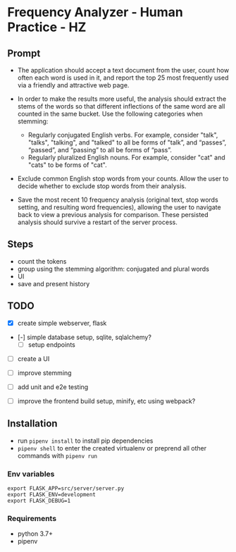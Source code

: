 # Frequency Analyzer - Human Practice - HZ

## Prompt
- The application should accept a text document from the user, count how often each word is used in it, and report the top 25 most frequently used via a friendly and attractive web page.
- In order to make the results more useful, the analysis should extract the stems of the words so that different inflections of the same word are all counted in the same bucket. Use the following categories when stemming:
  - Regularly conjugated English verbs. For example, consider "talk", "talks", "talking", and "talked" to all be forms of "talk”, and “passes”, “passed”, and “passing” to all be forms of “pass”.
  - Regularly pluralized English nouns. For example, consider "cat" and "cats" to be forms of "cat".

- Exclude common English stop words from your counts. Allow the user to decide whether to exclude stop words from their analysis.
- Save the most recent 10 frequency analysis (original text, stop words setting, and resulting word frequencies), allowing the user to navigate back to view a previous analysis for comparison.
These persisted analysis should survive a restart of the server process.


## Steps
- count the tokens
- group using the stemming algorithm: conjugated and plural words
- UI
- save and present history

## TODO
- [x] create simple webserver, flask
- [-] simple database setup, sqlite, sqlalchemy?
  - [ ] setup endpoints
- [ ] create a UI

- [ ] improve stemming
- [ ] add unit and e2e testing
- [ ] improve the frontend build setup, minify, etc using webpack?


## Installation
- run `pipenv install` to install pip dependencies
- `pipenv shell` to enter the created virtualenv or preprend all other commands with `pipenv run`

### Env variables
```
export FLASK_APP=src/server/server.py
export FLASK_ENV=development
export FLASK_DEBUG=1
```

### Requirements
- python 3.7+
- pipenv

